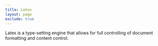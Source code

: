 ```yaml
---
title: Latex
layout: page
exclude: true
---
```

Latex is a type-setting engine that allows for full controlling of document formatting and content control.


<!--stackedit_data:
eyJoaXN0b3J5IjpbLTgyOTQ3OTIyN119
-->